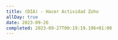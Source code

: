 ```yaml
---
title: (DIA) - Hacer Actividad Zoho
allDay: true
date: 2023-09-26
completed: 2023-09-27T00:19:19.196+01:00
---
```

